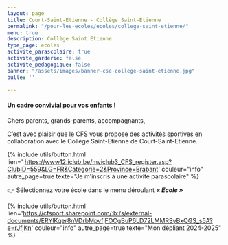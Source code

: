 ```yaml
---
layout: page
title: Court-Saint-Etienne - Collège Saint-Etienne
permalink: "/pour-les-ecoles/ecoles/college-saint-etienne/"
menu: true
description: Collège Saint Etienne
type_page: ecoles
activite_parascolaire: true
activite_garderie: false
activite_pedagogique: false
banner: "/assets/images/banner-cse-college-saint-etienne.jpg"
bulle: ''

---
```

#### **Un cadre convivial pour vos enfants !**

Chers parents, grands-parents, accompagnants,

C’est avec plaisir que le CFS vous propose des activités sportives en collaboration avec le Collège Saint-Etienne de Court-Saint-Etienne.

{% include utils/button.html  
lien=' https://www12.iclub.be/myiclub3_CFS_register.asp?ClubID=559&LG=FR&Categorie=2&Province=Brabant' couleur="info" autre_page=true texte="Je m'inscris à une activité parascolaire" %}

👉 Sélectionnez votre école dans le menu déroulant **_« Ecole »_**

{% include utils/button.html lien='https://cfsport.sharepoint.com/:b:/s/external-documents/ERYlKqer8nVDrbMpvfjFOCgBuP6LD72LMMRSyBxQGS_s5A?e=rJfjKn' couleur="info" autre_page=true texte="Mon dépliant 2024-2025" %}